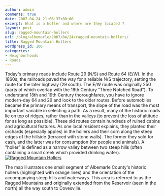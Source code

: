 ```yaml
---
author: admin
comments: true
date: 2007-04-24 21:06:37+00:00
excerpt: What is a holler and where are they located ?
layout: post
slug: ragged-mountain-hollers
url: /blog/albemarle/2007/04/24/ragged-mountain-hollers/
title: Ragged Mountain Hollers
wordpress_id: 106
categories:
- Neighborhoods
- Roads
---
```


Today's primary roads include Route 29 (N/S) and Route 64 (E/W). In the 1860s, the railroads paved the way for a reliable N/S trajectory, setting the route for the later highway (29 south). The E/W route was originally 250 (parts of which overlap with the 18th Century "Three Notched Road"). To understand 18th and 19th Century thoroughfares, you have to ignore modern-day 64 and 29 and look to the older routes. Before automobiles became the primary means of transport, the slope of the road was the most important variable in selecting a path. As a result, many of the historic roads lie on top of ridges, rather than in the valleys (to prevent the loss of altitude for as long as possible). These old routes contain hundreds of ruined cabins and agricultural features. As one local resident explains, they planted their orchards (especially apples) in the hollers and their corn along the steep edges of the hillside (terraced with stone walls). The former they sold for cash, and the latter was for consumption (for people and animals). A "holler" is defined as a narrow valley between two steep hills (often containing a small creek which provided drinking water).[![Ragged Mountain Hollers](http://www.locohistory.org/blog/wp-content/uploads/2007/04/ragmts_hollers.jpg)](http://www.locohistory.org/blog/?attachment_id=107)

The map illustrates one small segment of Albemarle County's historic hollers (highlighted with orange lines) and the orientation of the accompanying steep hills and waterways. This area is referred to as the Ragged Mountains and originally extended from the Reservoir (seen in the north) all the way south to Covesville.
